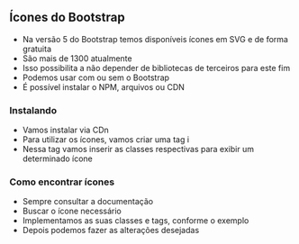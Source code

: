 ## Ícones do Bootstrap

- Na versão 5 do Bootstrap temos disponíveis ícones em SVG e de forma gratuita
- São mais de 1300 atualmente
- Isso possibilita a não depender de bibliotecas de terceiros para este fim
- Podemos usar com ou sem o Bootstrap
- É possível instalar o NPM, arquivos ou CDN

### Instalando

- Vamos instalar via CDn
- Para utilizar os ícones, vamos criar uma tag i
- Nessa tag vamos inserir as classes respectivas para exibir um determinado ícone

### Como encontrar ícones

- Sempre consultar a documentação
- Buscar o ícone necessário
- Implementamos as suas classes e tags, conforme o exemplo
- Depois podemos fazer as alterações desejadas

